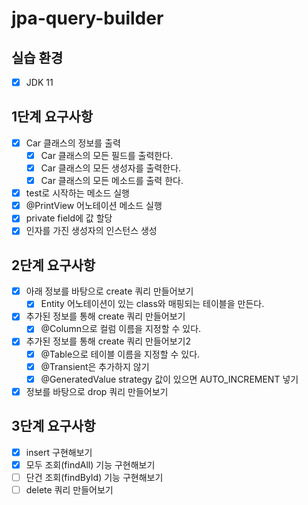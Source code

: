 # jpa-query-builder


## 실습 환경

- [x] JDK 11

## 1단계 요구사항

- [x] Car 클래스의 정보를 출력
  - [x] Car 클래스의 모든 필드를 출력한다.
  - [x] Car 클래스의 모든 생성자를 출력한다.
  - [x] Car 클래스의 모든 메소드를 출력 한다.

- [x] test로 시작하는 메소드 실행
- [x] @PrintView 어노테이션 메소드 실행
- [x] private field에 값 할당
- [x] 인자를 가진 생성자의 인스턴스 생성

## 2단계 요구사항

- [x] 아래 정보를 바탕으로 create 쿼리 만들어보기
  - [x] Entity 어노테이션이 있는 class와 매핑되는 테이블을 만든다.

- [x] 추가된 정보를 통해 create 쿼리 만들어보기
  - [x] @Column으로 컬럼 이름을 지정할 수 있다.  

- [x] 추가된 정보를 통해 create 쿼리 만들어보기2
  - [x] @Table으로 테이블 이름을 지정할 수 있다.  
  - [x] @Transient은 추가하지 않기
  - [x] @GeneratedValue strategy 값이 있으면 AUTO_INCREMENT 넣기

- [x] 정보를 바탕으로 drop 쿼리 만들어보기

## 3단계 요구사항

- [x] insert 구현해보기
- [x] 모두 조회(findAll) 기능 구현해보기
- [ ] 단건 조회(findById) 기능 구현해보기
- [ ] delete 쿼리 만들어보기